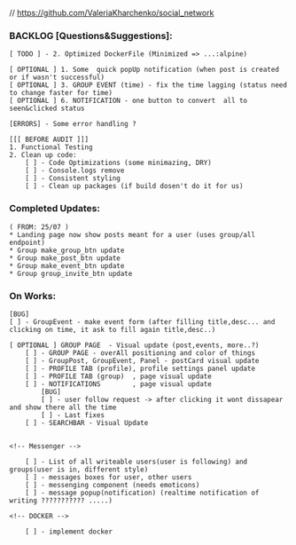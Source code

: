 // https://github.com/ValeriaKharchenko/social_network

### BACKLOG [Questions&Suggestions]:
    [ TODO ] - 2. Optimized DockerFile (Minimized => ...:alpine)

    [ OPTIONAL ] 1. Some  quick popUp notification (when post is created or if wasn't successful)
    [ OPTIONAL ] 3. GROUP EVENT (time) - fix the time lagging (status need to change faster for time)
    [ OPTIONAL ] 6. NOTIFICATION - one button to convert  all to  seen&clicked status

    [ERRORS] - Some error handling ? 

    [[[ BEFORE AUDIT ]]]
    1. Functional Testing
    2. Clean up code:
        [ ] - Code Optimizations (some minimazing, DRY)
        [ ] - Console.logs remove
        [ ] - Consistent styling
        [ ] - Clean up packages (if build dosen't do it for us)


### Completed Updates:
    ( FROM: 25/07 )
    * Landing page now show posts meant for a user (uses group/all endpoint)
    * Group make_group_btn update
    * Group make_post_btn update
    * Group make_event_btn update
    * Group group_invite_btn update
        
### On Works: 
    [BUG]
    [ ] - GroupEvent - make event form (after filling title,desc... and clicking on time, it ask to fill again title,desc..)
 
    [ OPTIONAL ] GROUP PAGE  - Visual update (post,events, more..?)
        [ ] - GROUP PAGE - overAll positioning and color of things 
        [ ] - GroupPost, GroupEvent, Panel - postCard visual update
        [ ] - PROFILE TAB (profile), profile settings panel update
        [ ] - PROFILE TAB (group)  , page visual update 
        [ ] - NOTIFICATIONS        , page visual update 
            [BUG]
            [ ] - user follow request -> after clicking it wont dissapear and show there all the time 
            [ ] - Last fixes
        [ ] - SEARCHBAR - Visual Update


    <!-- Messenger -->

        [ ] - List of all writeable users(user is following) and groups(user is in, different style)
        [ ] - messages boxes for user, other users
        [ ] - messenging component (needs emoticons)
        [ ] - message popup(notification) (realtime notification of writing ??????????? .....)

    <!-- DOCKER -->

        [ ] - implement docker

















<!-- 
This project was bootstrapped with [Create React App](https://github.com/facebook/create-react-app).

## Available Scripts

In the project directory, you can run:

### `npm start`

Runs the app in the development mode.\
Open [http://localhost:3000](http://localhost:3000) to view it in the browser.

The page will reload if you make edits.\
You will also see any lint errors in the console.

### `npm test`

Launches the test runner in the interactive watch mode.\
See the section about [running tests](https://facebook.github.io/create-react-app/docs/running-tests) for more information.

### `npm run build`

Builds the app for production to the `build` folder.\
It correctly bundles React in production mode and optimizes the build for the best performance.

The build is minified and the filenames include the hashes.\
Your app is ready to be deployed!

See the section about [deployment](https://facebook.github.io/create-react-app/docs/deployment) for more information.

### `npm run eject`

**Note: this is a one-way operation. Once you `eject`, you can’t go back!**

If you aren’t satisfied with the build tool and configuration choices, you can `eject` at any time. This command will remove the single build dependency from your project.

Instead, it will copy all the configuration files and the transitive dependencies (webpack, Babel, ESLint, etc) right into your project so you have full control over them. All of the commands except `eject` will still work, but they will point to the copied scripts so you can tweak them. At this point you’re on your own.

You don’t have to ever use `eject`. The curated feature set is suitable for small and middle deployments, and you shouldn’t feel obligated to use this feature. However we understand that this tool wouldn’t be useful if you couldn’t customize it when you are ready for it.

## Learn More

You can learn more in the [Create React App documentation](https://facebook.github.io/create-react-app/docs/getting-started).

To learn React, check out the [React documentation](https://reactjs.org/). -->
